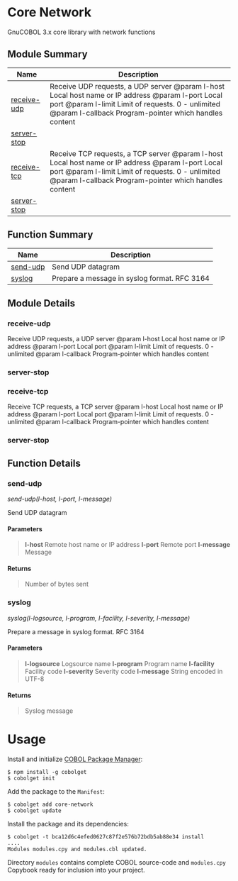 # Core Network
GnuCOBOL 3.x core library with network functions

## Module Summary

| Name | Description |
| ----------- | ----------- | 
| [receive-udp](#receive-udp) | Receive UDP requests, a UDP server @param l-host Local host name or IP address @param l-port Local port @param l-limit Limit of requests. 0 - unlimited @param l-callback Program-pointer which handles content | 
| [server-stop](#server-stop) |  | 
| [receive-tcp](#receive-tcp) | Receive TCP requests, a TCP server @param l-host Local host name or IP address @param l-port Local port @param l-limit Limit of requests. 0 - unlimited @param l-callback Program-pointer which handles content | 
| [server-stop](#server-stop) |  | 

## Function Summary

| Name | Description |
| ----------- | ----------- | 
| [send-udp](#send-udp) | Send UDP datagram | 
| [syslog](#syslog) | Prepare a message in syslog format. RFC 3164 | 

## Module Details

### receive-udp

Receive UDP requests, a UDP server @param l-host Local host name or IP address @param l-port Local port @param l-limit Limit of requests. 0 - unlimited @param l-callback Program-pointer which handles content

### server-stop



### receive-tcp

Receive TCP requests, a TCP server @param l-host Local host name or IP address @param l-port Local port @param l-limit Limit of requests. 0 - unlimited @param l-callback Program-pointer which handles content

### server-stop



## Function Details

### send-udp

*send-udp(l-host, l-port, l-message)*

Send UDP datagram

#### Parameters

> **l-host** Remote host name or IP address 
> **l-port** Remote port 
> **l-message** Message 

#### Returns

> Number of bytes sent

### syslog

*syslog(l-logsource, l-program, l-facility, l-severity, l-message)*

Prepare a message in syslog format. RFC 3164

#### Parameters

> **l-logsource** Logsource name 
> **l-program** Program name 
> **l-facility** Facility code 
> **l-severity** Severity code 
> **l-message** String encoded in UTF-8 

#### Returns

> Syslog message


# Usage
Install and initialize [COBOL Package Manager](https://cobolget.com):
```
$ npm install -g cobolget
$ cobolget init
```
Add the package to the `Manifest`:
```
$ cobolget add core-network
$ cobolget update
```
Install the package and its dependencies:
```
$ cobolget -t bca12d6c4efed0627c87f2e576b72bdb5ab88e34 install
....
Modules modules.cpy and modules.cbl updated.
```
Directory `modules` contains complete COBOL source-code and `modules.cpy` Copybook ready for inclusion into your project.
